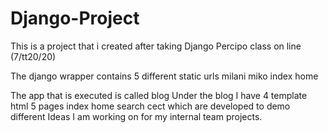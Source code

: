 # Django-Project
This is a project that i created after taking Django Percipo class on line (7/tt20/20)

The django wrapper contains 5 different static urls 
milani
miko
index
home

The app that is executed is called blog 
Under the blog I have 4 template html 5 pages 
index
home
search
cect
which are developed to demo different Ideas I am working on for my internal team projects. 
